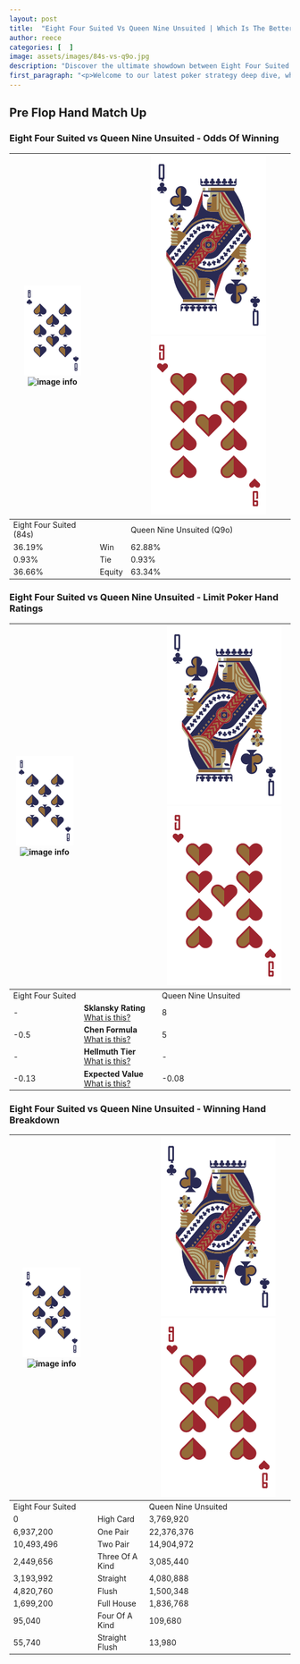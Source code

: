 ```yaml
---
layout: post
title:  "Eight Four Suited Vs Queen Nine Unsuited | Which Is The Better Hand In Poker? A Complete Guide"
author: reece
categories: [  ]
image: assets/images/84s-vs-q9o.jpg
description: "Discover the ultimate showdown between Eight Four Suited and Queen Nine Unsuited in poker! Uncover the odds, strategies, and scenarios where one hand triumphs over the other. Get ready to up your poker game with this thrilling analysis."
first_paragraph: "<p>Welcome to our latest poker strategy deep dive, where we're pitting two distinct hands against each other in a high-stakes showdown: Eight Four Suited vs Queen Nine Unsuited.</p><p>In the dynamic world of poker, every decision counts, and knowing which hand holds the upper hand is key to your success at the table.</p><p>In this article, we'll dissect these two hands, explore the scenarios where one dominates the other, and equip you with the knowledge to make strategic choices that can tip the odds in your favor.</p><p>Get ready to unravel the intriguing dynamics of these poker hands and elevate your game to new heights.</p>"
---
```




[comment]: # (sp0)

## Pre Flop Hand Match Up

<div class="table hand-ratings" markdown="1"> 



### Eight Four Suited vs Queen Nine Unsuited - Odds Of Winning


    
| ![image info](assets/images/hand1/8.png) ![image info](assets/images/hand1/4s.png) |  | ![image info](assets/images/hand2/Q.png) ![image info](assets/images/hand2/9o.png) |
| -------- | -------- | -------- |
| Eight Four Suited (84s) |  | Queen Nine Unsuited (Q9o) |
| 36.19% | Win | 62.88% |
| 0.93% | Tie | 0.93% |
| 36.66% | Equity | 63.34% |




[comment]: # (sp1)



### Eight Four Suited vs Queen Nine Unsuited - Limit Poker Hand Ratings


    
| ![image info](assets/images/hand1/8.png) ![image info](assets/images/hand1/4s.png) |  | ![image info](assets/images/hand2/Q.png) ![image info](assets/images/hand2/9o.png) |
| -------- | -------- | -------- |
| Eight Four Suited |  | Queen Nine Unsuited |
| - | **Sklansky Rating** [What is this?](/sklansky-rating-explained) | 8 |
| -0.5 | **Chen Formula** [What is this?](/chen-formula-explained) | 5 |
| - | **Hellmuth Tier** [What is this?](/Hellmuth-tier-explained) | - |
| -0.13 | **Expected Value** [What is this?](/expected-value-explained) | -0.08 |




[comment]: # (sp2)



### Eight Four Suited vs Queen Nine Unsuited - Winning Hand Breakdown


    
| ![image info](assets/images/hand1/8.png) ![image info](assets/images/hand1/4s.png) |  | ![image info](assets/images/hand2/Q.png) ![image info](assets/images/hand2/9o.png) |
| -------- | -------- | -------- |
| Eight Four Suited |  | Queen Nine Unsuited |
| 0 | High Card | 3,769,920 |
| 6,937,200 | One Pair | 22,376,376 |
| 10,493,496 | Two Pair | 14,904,972 |
| 2,449,656 | Three Of A Kind | 3,085,440 |
| 3,193,992 | Straight | 4,080,888 |
| 4,820,760 | Flush | 1,500,348 |
| 1,699,200 | Full House | 1,836,768 |
| 95,040 | Four Of A Kind | 109,680 |
| 55,740 | Straight Flush | 13,980 |




[comment]: # (sp3)



</div>

[comment]: # (sp4)



[comment]: # (sp5)

